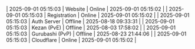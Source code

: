 | 2025-09-01 05:15:03 | Website | Online | 2025-09-01 05:15:02 |
| 2025-09-01 05:15:03 | Registration | Online | 2025-09-01 05:15:02 |
| 2025-09-01 05:15:03 | Auth Server | Offline | 2025-08-18 09:33:31 |
| 2025-09-01 05:15:03 | Kezan (PvE) | Offline | 2025-08-03 17:58:02 |
| 2025-09-01 05:15:03 | Gurubashi (PvP) | Offline | 2025-08-23 21:44:06 |
| 2025-09-01 05:15:03 | Cloudflare | Online | 2025-09-01 05:15:02 |
